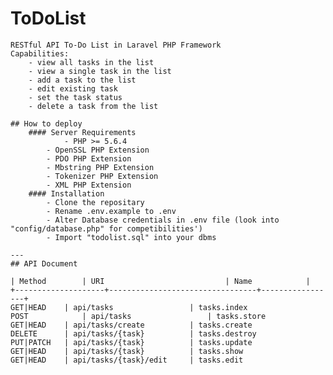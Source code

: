 # ToDoList
	RESTful API To-Do List in Laravel PHP Framework
	Capabilities:
		- view all tasks in the list
		- view a single task in the list
		- add a task to the list
 		- edit existing task
		- set the task status 
 		- delete a task from the list

	## How to deploy
		#### Server Requirements
    			- PHP >= 5.6.4
			- OpenSSL PHP Extension
			- PDO PHP Extension
			- Mbstring PHP Extension
			- Tokenizer PHP Extension
			- XML PHP Extension
		#### Installation 
			- Clone the repositary
			- Rename .env.example to .env 
			- Alter Database credentials in .env file (look into "config/database.php" for competibilities') 
			- Import "todolist.sql" into your dbms	
	
	---
	## API Document

 	| Method    	| URI                   		| Name            |
	+--------------------+---------------------------------+-----------------+
	GET|HEAD 	| api/tasks             	| tasks.index   
	POST         	| api/tasks             	| tasks.store   
	GET|HEAD  	| api/tasks/create      	| tasks.create  
	DELETE    	| api/tasks/{task}      	| tasks.destroy 
	PUT|PATCH 	| api/tasks/{task}      	| tasks.update  
	GET|HEAD  	| api/tasks/{task}      	| tasks.show   
	GET|HEAD  	| api/tasks/{task}/edit 	| tasks.edit    